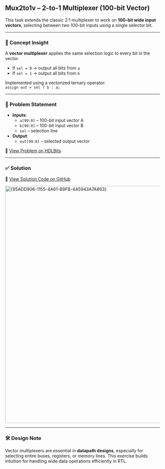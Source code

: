## Mux2to1v – 2-to-1 Multiplexer (100-bit Vector)

This task extends the classic 2:1 multiplexer to work on **100-bit wide input vectors**, selecting between two 100-bit inputs using a single selector bit.

---

### 🧠 Concept Insight  
A **vector multiplexer** applies the same selection logic to every bit in the vector.  
- If `sel = 0` → output all bits from `a`  
- If `sel = 1` → output all bits from `b`  

Implemented using a vectorized ternary operator:  
`assign out = sel ? b : a;`

---

### 📘 Problem Statement  
- **Inputs**:  
  - `a[99:0]` – 100-bit input vector A  
  - `b[99:0]` – 100-bit input vector B  
  - `sel` – selection line  
- **Output**:  
  - `out[99:0]` – selected output vector  

🔗 [View Problem on HDLBits](https://hdlbits.01xz.net/wiki/Mux2to1v)

---

### ✅ Solution  
📄 [View Solution Code on GitHub](https://github.com/EswarAdithya011/HDLBits/blob/main/Problem%20Sets/2.%20Circuits/2.2%20Combinational%20Logic/Mux2to1v.v)

<img width="771" alt="{95ADD906-1155-4A61-B9FB-4A5943A7A863}" src="https://github.com/user-attachments/assets/bdf86b92-66f6-4f5e-a5d9-a8811f182f64" />

---

### 🛠 Design Note  
Vector multiplexers are essential in **datapath designs**, especially for selecting entire buses, registers, or memory lines. This exercise builds intuition for handling wide data operations efficiently in RTL.
